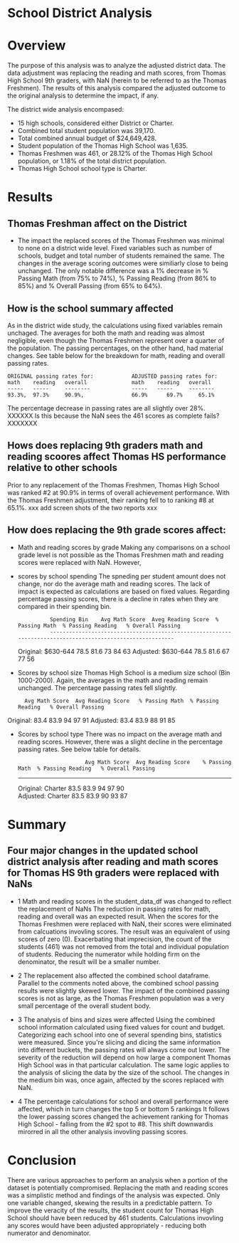 # School District Analysis

# Overview
The purpose of this analysis was to analyze the adjusted district data.  The data adjustment was replacing the reading and math scores, from Thomas High School 9th graders, with  NaN (herein to be referred to as the Thomas Freshmen).  The results of this analysis compared the adjusted outcome to the original analysis to determine the impact, if any. 

The district wide analysis encompased:
*  15 high schools, considered either District or Charter.
*  Combined total student population was 39,170.
*  Total combined annual budget of $24,649,428.
*  Student population of the Thomas High School was 1,635. 
*  Thomas Freshmen was 461, or 28.12% of the Thomas High School population, or 1.18% of the total district population.
*  Thomas High School school type is Charter.

# Results
## Thomas Freshman affect on the District
- The impact the replaced scores of the Thomas Freshmen was minimal to none on a district wide level.  Fixed variables such as number of schools, budget and total number of students remained the same.  The changes in the average scoring outcomes were similiarly close to being unchanged.  The only notable difference was a 1% decrease in % Passing Math (from 75% to 74%), % Passing Reading (from 86% to 85%) and % Overall Passing (from 65% to 64%).  

## How is the school summary affected 
As in the district wide study, the calculations using fixed variables remain unchaged.  The averages for both the math and reading was almost negligible, even though the Thomas Freshmen represent over a quarter of the population.  The passing percentages, on the other hand, had material changes. See table below for the breakdown for math, reading and overall passing rates. 

    ORIGINAL passing rates for:            ADJUSTED passing rates for:
    math    reading   overall              math    reading   overall  
    -----   -----     --------             -----   -----     --------
    93.3%,	97.3%     90.9%,               66.9%	  69.7%	    65.1%

The percentage decrease in passing rates are all slightly over 28%.    XXXXXX Is this because the NaN sees the 461 scores as complete fails? XXXXXXX

## Hows does replacing 9th graders math and reading scoores affect Thomas HS performance relative to other schools
Prior to any replacement of the Thomas Freshmen, Thomas High School was ranked #2 at 90.9% in terms of overall achievement performance.  With the Thomas Freshmen adjustment, their ranking fell to to ranking #8 at 65.1%.  xxx add screen shots of the two reports xxx


## How does replacing the 9th grade scores affect:
- Math and reading scores by grade
Making any comparisons on a school grade level is not possible as the Thomas Freshmen math and reading scores were replaced with NaN.  However, 

- scores by school spending
The spneding per student amount does not change, nor do the average math and reading scores.  The lack of impact is expected as calculations are based on fixed values.  Regarding percentage passing scores, there is a decline in rates when they are compared in their spending bin.

	            Spending Bin	Avg Math Score	Aveg Reading Score	% Passing Math	% Passing Reading	% Overall Passing
                ----------------------------------------------------------------------------------------------------------
    Original:	    $630-644	    78.5	            81.6	          73	            84	                63
    Adjusted:	    $630-644	    78.5	            81.6	          67	            77	                56

- Scores by school size
Thomas High School is a medium size school (Bin 1000-2000).  Again, the averages in the math and reading remain unchanged.  The percentage passing rates fell slightly.
	
	 	Avg Math Score	Avg Reading Score	% Passing Math	% Passing Reading	% Overall Passing
					
Original: 	83.4			83.9			94		97			91
Adjusted:	83.4			83.9			88		91			85



- Scores by school type
There was no impact on the average math and reading scores.  However, there was a slight decline in the percentage passing rates.  See below table for details.

                           Avg Math Score  Avg Reading Score	% Passing Math	% Passing Reading	% Overall Passing	
    ------------------------------------------------------------------------------------------------------------------
    Original:   Charter	        83.5	         83.9	            94	             97	                90                            
    Adjusted:   Charter         83.5	         83.9	            90	             93	                87


# Summary
## Four major changes in the updated school district analysis after reading and math scores for Thomas HS 9th graders were replaced with NaNs
- 1  Math and reading scores in the student_data_df was changed to reflect the replacement of NaNs
The reduction in passing rates for math, reading and overall was an expected result.  When the scores for the Thomas Freshmen were replaced with NaN, their scores were eliminated from calcuations invovling scores.  The result was an equivalent of using scores of zero (0).  Exacerbating that imprecision, the count of the students (461) was not removed from the total and individual population of students.  Reducing the numerator while holding firm on the denominator, the result will be a smaller number.

- 2  The replacement also affected the combined school dataframe.
Parallel to the comments noted above, the combined school passing results were slightly skewed lower.  The impact of the combined passing scores is not as large, as the Thomas Freshmen population was a very small percentage of the overall student body.    

- 3  The analysis of bins and sizes were affected
Using the combined school information calculated using fixed values for count and budget.  Categorizing each school into one of several spending bins, statistics were measured.  Since you're slicing and dicing the same information into different buckets, the passing rates will always come out lower.  The severity of the reduction will depend on how large a component Thomas High School was in that particular calculation.  The same logic applies to the analysis of slicing the data by the size of the school.  The changes in the medium bin was, once again, affected by the scores replaced with NaN. 

- 4  The percentage calculations for school and overall performance were affected, which in turn changes the top 5 or bottom 5 rankings
It follows the lower passing scores changed the achievement ranking for Thomas High School - falling from the #2 spot to #8.  This shift downwardis mirorred in all the other analysis invovling passing scores.  

# Conclusion
There are various approaches to perform an analysis when a portion of the dataset is potentially compromised.  Replacing the math and reading scores was a simplistic method and findings of the analysis was expected.  Only one variable changed, skewing the results in a predictable pattern.  To improve the veracity of the results, the student count for Thomas High School should have been reduced by 461 students.  Calculations invovling any scores would have been adjusted appropriately - reducing both numerator and denominator.    

